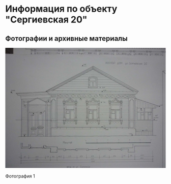 # Информация по объекту "Сергиевская 20"

## Фотографии и архивные материалы

![1](/BuidingsInfo/801d1d88-0950-47be-a6c6-64d037ad7d27/P1270327_Compressed.jpg)

Фотография 1

